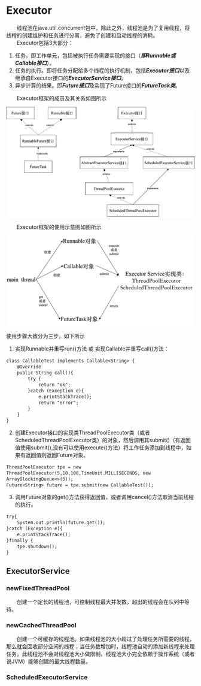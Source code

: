 # Executor
&emsp;&emsp;线程池在java.util.concurrent包中，除此之外，线程池是为了复用线程，将线程的创建维护和任务进行分离，避免了创建和启动线程的消耗。  
&emsp;&emsp;Executor包括3大部分：  
1) 任务。即工作单元，包括被执行任务需要实现的接口（***即Runnable或Callable接口***）。
2) 任务的执行。即将任务分配给多个线程的执行机制，包括***Executor接口***以及继承自Executor接口的***ExecutorService接口***。
3) 异步计算的结果。即***Future接口***及实现了Future接口的***FutureTask类***。

&emsp;&emsp;Executor框架的成员及其关系如图所示  
  
![image](https://github.com/xyhvictor/JavaStudying/blob/main/pic/multi_threads/Executor.png)  
  
&emsp;&emsp;Executor框架的使用示意图如图所示  
  
![image](https://github.com/xyhvictor/JavaStudying/blob/main/pic/multi_threads/Executor_usage.png)  
  
使用步骤大致分为三步，如下所示
1) 实现Runnable并重写run()方法 或 实现Callable并重写call()方法：
```
class CallableTest implements Callable<String> {
    @Override
    public String call(){
        try {
            return "ok";
        }catch (Exception e){
            e.printStackTrace();
            return "error";
        }
    }
}
```
2) 创建Executor接口的实现类ThreadPoolExecutor类（或者ScheduledThreadPoolExecutor类）的对象，然后调用其submit()（有返回值使用submit(),没有可以使用execute()方法）将工作任务添加到线程中，如果有返回值则返回Future对象。
```
ThreadPoolExecutor tpe = new ThreadPoolExecutor(5,10,100,TimeUnit.MILLISECONDS, new ArrayBlockingQueue<>(5));
Future<String> future = tpe.submit(new CallableTest());
```
3) 调用Future对象的get()方法获得返回值，或者调用cancel()方法取消当前线程的执行。
```
try{
    System.out.println(future.get());
}catch (Exception e){
    e.printStackTrace();
}finally {
    tpe.shutdown();
}
```
## ExecutorService
### newFixedThreadPool  
&emsp;&emsp;创建一个定长的线程池，可控制线程最大并发数，超出的线程会在队列中等待。
### newCachedThreadPool  
&emsp;&emsp;创建一个可缓存的线程池。如果线程池的大小超过了处理任务所需要的线程，那么就会回收部分空闲的线程；当任务数增加时，线程池自动的添加新线程来处理任务。此线程池不会对线程池大小做限制，线程池大小完全依赖于操作系统（或者说JVM）能够创建的最大线程数量。
### ScheduledExecutorService
